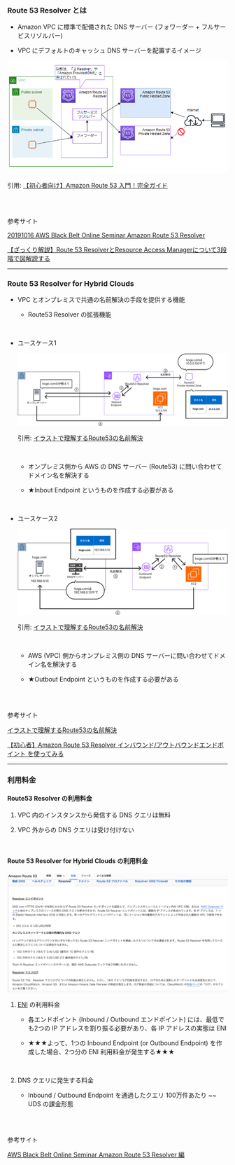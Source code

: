 ### Route 53 Resolver とは

- Amazon VPC に標準で配備された DNS サーバー (フォワーダー + フルサービスリゾルバー)

- VPC にデフォルトのキャッシュ DNS サーバーを配置するイメージ

<img src="./img/Route53-Resolver_1.png" />

引用: [【初心者向け】Amazon Route 53 入門！完全ガイド](https://zenn.dev/issy/articles/zenn-route53-overview#route-53-resolver)

<br>
<br>

参考サイト

[20191016 AWS Black Belt Online Seminar Amazon Route 53 Resolver](https://www.slideshare.net/slideshow/20191016-aws-black-belt-online-seminar-amazon-route-53-resolver/183378011#21)


[【ざっくり解説】Route 53 ResolverとResource Access Managerについて3段階で図解説する](https://dev.classmethod.jp/articles/explain-route53-resolver-ram/#toc-1-route-53-resolver)

---

### Route 53 Resolver for Hybrid Clouds

- VPC とオンプレミスで共通の名前解決の手段を提供する機能

    - Route53 Resolver の拡張機能

<br>

- ユースケース1

    <img src="./img/Route53-Resolver-Inbound_1.png" />

    引用: [イラストで理解するRoute53の名前解決](https://zenn.dev/fdnsy/articles/1b4933f719f98f)
    
    <br>

    - オンプレミス側から AWS の DNS サーバー (Route53) に問い合わせてドメイン名を解決する

    - ★Inbout Endpoint というものを作成する必要がある

<br>

- ユースケース2

    <img src="./img/Route53-Resolver-Outbound_1.png" />

    引用: [イラストで理解するRoute53の名前解決](https://zenn.dev/fdnsy/articles/1b4933f719f98f)

    <br>

    - AWS (VPC) 側からオンプレミス側の DNS サーバーに問い合わせてドメイン名を解決する

    - ★Outbout Endpoint というものを作成する必要がある

<br>
<br>

参考サイト

[イラストで理解するRoute53の名前解決](https://zenn.dev/fdnsy/articles/1b4933f719f98f)

[【初心者】Amazon Route 53 Resolver インバウンド/アウトバウンドエンドポイント を使ってみる](https://qiita.com/mksamba/items/b16e99170e666b68f194)

---

### 利用料金

#### Route53 Resolver の利用料金

1. VPC 内のインスタンスから発信する DNS クエリは無料

2. VPC 外からの DNS クエリは受け付けない

<br>

#### Route 53 Resolver for Hybrid Clouds の利用料金

<img src="./img/Route53-Resolver-for-Hybrid-Clouds-Cost_1.png" />

<br>

1. [ENI](./ENI.md) の利用料金

    - 各エンドポイント (Inbound / Outbound エンドポイント) には、最低でも2つの IP アドレスを割り振る必要があり、各 IP アドレスの実態は ENI

    - ★★★よって、1つの Inbound Endpoint (or Outbound Endpoint) を作成した場合、2つ分の ENI 利用料金が発生する★★★

<br>

2. DNS クエリに発生する料金

    - Inbound / Outbound Endpoint を通過したクエリ 100万件あたり \~~ UDS の課金形態

<br>
<br>

参考サイト

[AWS Black Belt Online Seminar Amazon Route 53 Resolver 編](https://pages.awscloud.com/rs/112-TZM-766/images/AWS-Black-Belt_2023_Amazon-Route53-Resolver_0530_v1.pdf)